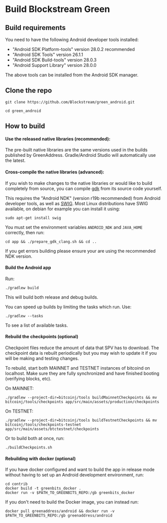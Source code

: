 # Build Blockstream Green

## Build requirements

You need to have the following Android developer tools installed:

- "Android SDK Platform-tools" version 28.0.2 recommended
- "Android SDK Tools" version 26.1.1
- "Android SDK Build-tools" version 28.0.3
- "Android Support Library" version 28.0.0

The above tools can be installed from the Android SDK manager.

## Clone the repo

`git clone https://github.com/Blockstream/green_android.git`

`cd green_android`

## How to build

#### Use the released native libraries (recommended):

The pre-built native libraries are the same versions used in the builds
published by GreenAddress. Gradle/Android Studio will automatically use the latest.

#### Cross-compile the native libraries (advanced):

If you wish to make changes to the native libraries or would like to build
completely from source, you can compile
[gdk](https://github.com/Blockstream/gdk)
from its source code yourself.

This requires the "Android NDK" (version r19b recommended) from Android
developer tools, as well as [SWIG](http://www.swig.org/). Most Linux
distributions have SWIG available, on debian for example you can install it
using:

`sudo apt-get install swig`

You must set the environment variables `ANDROID_NDK` and `JAVA_HOME`
correctly, then run:

`cd app && ./prepare_gdk_clang.sh && cd ..`

If you get errors building please ensure your are using the recommended NDK
version.

#### Build the Android app

Run:

`./gradlew build`

This will build both release and debug builds.

You can speed up builds by limiting the tasks which run. Use:

`./gradlew --tasks`

To see a list of available tasks.

#### Rebuild the checkpoints (optional)

Checkpoint files reduce the amount of data that SPV has to download. The
checkpoint data is rebuilt periodically but you may wish to update it if
you will be making and testing changes.

To rebuild, start both MAINNET and TESTNET instances of bitcoind on
localhost. Make sure they are fully synchronized and have finished
booting (verifying blocks, etc).

On MAINNET:

`./gradlew --project-dir=bitcoinj/tools buildMainnetCheckpoints && mv bitcoinj/tools/checkpoints app/src/main/assets/production/checkpoints`


On TESTNET:

`./gradlew --project-dir=bitcoinj/tools buildTestnetCheckpoints && mv bitcoinj/tools/checkpoints-testnet app/src/main/assets/btctestnet/checkpoints`

Or to build both at once, run:

`./buildCheckpoints.sh`

#### Rebuilding with docker (optional)

If you have docker configured and want to build the app in release mode
without having to set up an Android development environment, run:

```
cd contrib
docker build -t greenbits_docker .
docker run -v $PATH_TO_GREENBITS_REPO:/gb greenbits_docker
```

If you don't need to build the Docker image, you can instead run:

`docker pull greenaddress/android && docker run -v $PATH_TO_GREENBITS_REPO:/gb greenaddress/android`
